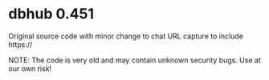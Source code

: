 # dbhub 0.451

Original source code with minor change to chat URL capture to include https://

NOTE: The code is very old and may contain unknown security bugs. Use at our own risk!
